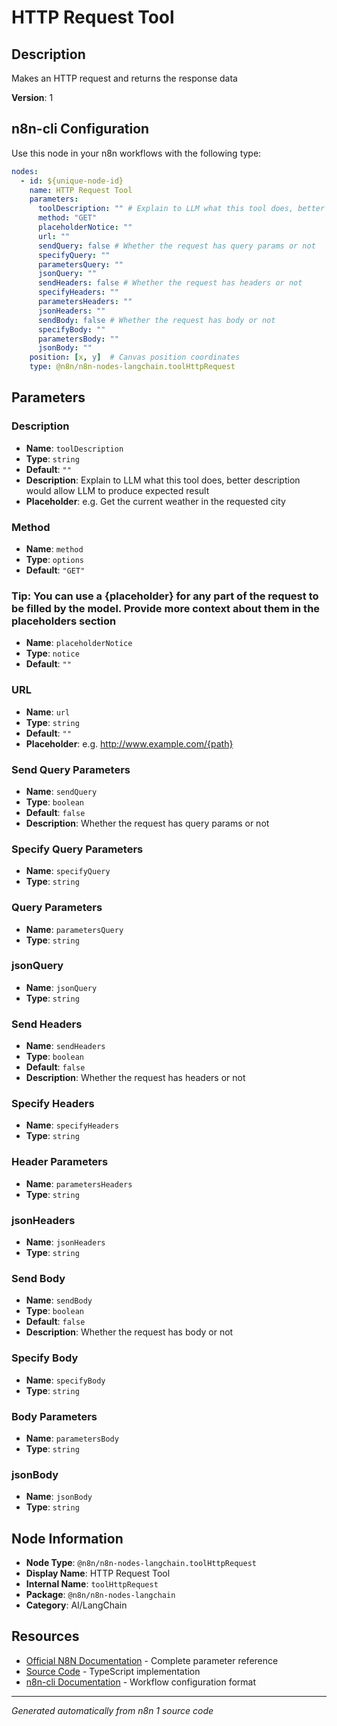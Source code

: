 # HTTP Request Tool

## Description

Makes an HTTP request and returns the response data

**Version**: 1

## n8n-cli Configuration

Use this node in your n8n workflows with the following type:

```yaml
nodes:
  - id: ${unique-node-id}
    name: HTTP Request Tool
    parameters:
      toolDescription: "" # Explain to LLM what this tool does, better description would allow LLM to produce expected result
      method: "GET"
      placeholderNotice: ""
      url: ""
      sendQuery: false # Whether the request has query params or not
      specifyQuery: ""
      parametersQuery: ""
      jsonQuery: ""
      sendHeaders: false # Whether the request has headers or not
      specifyHeaders: ""
      parametersHeaders: ""
      jsonHeaders: ""
      sendBody: false # Whether the request has body or not
      specifyBody: ""
      parametersBody: ""
      jsonBody: ""
    position: [x, y]  # Canvas position coordinates
    type: @n8n/n8n-nodes-langchain.toolHttpRequest
```

## Parameters

### Description

- **Name**: `toolDescription`
- **Type**: `string`
- **Default**: `""`
- **Description**: Explain to LLM what this tool does, better description would allow LLM to produce expected result
- **Placeholder**: e.g. Get the current weather in the requested city

### Method

- **Name**: `method`
- **Type**: `options`
- **Default**: `"GET"`

### Tip: You can use a {placeholder} for any part of the request to be filled by the model. Provide more context about them in the placeholders section

- **Name**: `placeholderNotice`
- **Type**: `notice`
- **Default**: `""`

### URL

- **Name**: `url`
- **Type**: `string`
- **Default**: `""`
- **Placeholder**: e.g. http://www.example.com/{path}

### Send Query Parameters

- **Name**: `sendQuery`
- **Type**: `boolean`
- **Default**: `false`
- **Description**: Whether the request has query params or not

### Specify Query Parameters

- **Name**: `specifyQuery`
- **Type**: `string`

### Query Parameters

- **Name**: `parametersQuery`
- **Type**: `string`

### jsonQuery

- **Name**: `jsonQuery`
- **Type**: `string`

### Send Headers

- **Name**: `sendHeaders`
- **Type**: `boolean`
- **Default**: `false`
- **Description**: Whether the request has headers or not

### Specify Headers

- **Name**: `specifyHeaders`
- **Type**: `string`

### Header Parameters

- **Name**: `parametersHeaders`
- **Type**: `string`

### jsonHeaders

- **Name**: `jsonHeaders`
- **Type**: `string`

### Send Body

- **Name**: `sendBody`
- **Type**: `boolean`
- **Default**: `false`
- **Description**: Whether the request has body or not

### Specify Body

- **Name**: `specifyBody`
- **Type**: `string`

### Body Parameters

- **Name**: `parametersBody`
- **Type**: `string`

### jsonBody

- **Name**: `jsonBody`
- **Type**: `string`


## Node Information

- **Node Type**: `@n8n/n8n-nodes-langchain.toolHttpRequest`
- **Display Name**: HTTP Request Tool
- **Internal Name**: `toolHttpRequest`
- **Package**: `@n8n/n8n-nodes-langchain`
- **Category**: AI/LangChain

## Resources

- [Official N8N Documentation](https://docs.n8n.io/integrations/builtin/cluster-nodes/root-nodes/n8n-nodes-langchain.toolhttprequest/) - Complete parameter reference
- [Source Code](https://github.com/n8n-io/n8n/blob/master/packages/@n8n/nodes-langchain/nodes/tools/ToolHttpRequest/ToolHttpRequest.node.ts) - TypeScript implementation
- [n8n-cli Documentation](https://github.com/edenreich/n8n-cli) - Workflow configuration format

---
*Generated automatically from n8n 1 source code*
